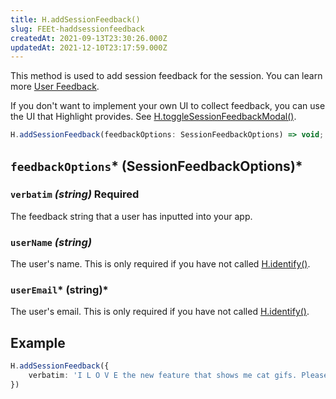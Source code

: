 ```yaml
---
title: H.addSessionFeedback()
slug: FEEt-haddsessionfeedback
createdAt: 2021-09-13T23:30:26.000Z
updatedAt: 2021-12-10T23:17:59.000Z
---
```


This method is used to add session feedback for the session. You can learn more [User Feedback](/product-features/user-feedback).

If you don't want to implement your own UI to collect feedback, you can use the UI that Highlight provides. See [H.toggleSessionFeedbackModal()](/api/client/h-toggle-session-feedback-modal).

```typescript
H.addSessionFeedback(feedbackOptions: SessionFeedbackOptions) => void;
```

## `feedbackOptions`* (SessionFeedbackOptions)*

### `verbatim` *(string)* Required

The feedback string that a user has inputted into your app.

### `userName` *(string)*

The user's name. This is only required if you have not called [H.identify()](/api/client/h-identify).

### `userEmail`* (string)*

The user's email. This is only required if you have not called [H.identify()](/api/client/h-identify).

## Example

```typescript
H.addSessionFeedback({
    verbatim: 'I L O V E the new feature that shows me cat gifs. Please keep shipping features like this!'
})
```

